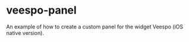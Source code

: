 veespo-panel
============

An example of how to create a custom panel for the widget Veespo (iOS native version).
